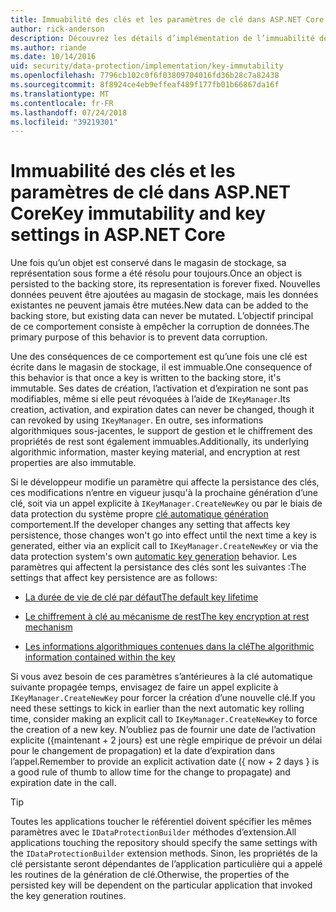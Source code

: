 ```yaml
---
title: Immuabilité des clés et les paramètres de clé dans ASP.NET Core
author: rick-anderson
description: Découvrez les détails d’implémentation de l’immuabilité de clés de Protection des données ASP.NET Core API.
ms.author: riande
ms.date: 10/14/2016
uid: security/data-protection/implementation/key-immutability
ms.openlocfilehash: 7796cb102c0f6f03809704016fd36b28c7a82438
ms.sourcegitcommit: 8f8924ce4eb9effeaf489f177fb01b66867da16f
ms.translationtype: MT
ms.contentlocale: fr-FR
ms.lasthandoff: 07/24/2018
ms.locfileid: "39219301"
---
```

# <a name="key-immutability-and-key-settings-in-aspnet-core"></a><span data-ttu-id="540f3-103">Immuabilité des clés et les paramètres de clé dans ASP.NET Core</span><span class="sxs-lookup"><span data-stu-id="540f3-103">Key immutability and key settings in ASP.NET Core</span></span>

<span data-ttu-id="540f3-104">Une fois qu’un objet est conservé dans le magasin de stockage, sa représentation sous forme a été résolu pour toujours.</span><span class="sxs-lookup"><span data-stu-id="540f3-104">Once an object is persisted to the backing store, its representation is forever fixed.</span></span> <span data-ttu-id="540f3-105">Nouvelles données peuvent être ajoutées au magasin de stockage, mais les données existantes ne peuvent jamais être mutées.</span><span class="sxs-lookup"><span data-stu-id="540f3-105">New data can be added to the backing store, but existing data can never be mutated.</span></span> <span data-ttu-id="540f3-106">L’objectif principal de ce comportement consiste à empêcher la corruption de données.</span><span class="sxs-lookup"><span data-stu-id="540f3-106">The primary purpose of this behavior is to prevent data corruption.</span></span>

<span data-ttu-id="540f3-107">Une des conséquences de ce comportement est qu’une fois une clé est écrite dans le magasin de stockage, il est immuable.</span><span class="sxs-lookup"><span data-stu-id="540f3-107">One consequence of this behavior is that once a key is written to the backing store, it's immutable.</span></span> <span data-ttu-id="540f3-108">Ses dates de création, l’activation et d’expiration ne sont pas modifiables, même si elle peut révoquées à l’aide de `IKeyManager`.</span><span class="sxs-lookup"><span data-stu-id="540f3-108">Its creation, activation, and expiration dates can never be changed, though it can revoked by using `IKeyManager`.</span></span> <span data-ttu-id="540f3-109">En outre, ses informations algorithmiques sous-jacentes, le support de gestion et le chiffrement des propriétés de rest sont également immuables.</span><span class="sxs-lookup"><span data-stu-id="540f3-109">Additionally, its underlying algorithmic information, master keying material, and encryption at rest properties are also immutable.</span></span>

<span data-ttu-id="540f3-110">Si le développeur modifie un paramètre qui affecte la persistance des clés, ces modifications n’entre en vigueur jusqu'à la prochaine génération d’une clé, soit via un appel explicite à `IKeyManager.CreateNewKey` ou par le biais de data protection du système propre [clé automatique génération](xref:security/data-protection/implementation/key-management#data-protection-implementation-key-management) comportement.</span><span class="sxs-lookup"><span data-stu-id="540f3-110">If the developer changes any setting that affects key persistence, those changes won't go into effect until the next time a key is generated, either via an explicit call to `IKeyManager.CreateNewKey` or via the data protection system's own [automatic key generation](xref:security/data-protection/implementation/key-management#data-protection-implementation-key-management) behavior.</span></span> <span data-ttu-id="540f3-111">Les paramètres qui affectent la persistance des clés sont les suivantes :</span><span class="sxs-lookup"><span data-stu-id="540f3-111">The settings that affect key persistence are as follows:</span></span>

* [<span data-ttu-id="540f3-112">La durée de vie de clé par défaut</span><span class="sxs-lookup"><span data-stu-id="540f3-112">The default key lifetime</span></span>](xref:security/data-protection/implementation/key-management#data-protection-implementation-key-management)

* [<span data-ttu-id="540f3-113">Le chiffrement à clé au mécanisme de rest</span><span class="sxs-lookup"><span data-stu-id="540f3-113">The key encryption at rest mechanism</span></span>](xref:security/data-protection/implementation/key-encryption-at-rest)

* [<span data-ttu-id="540f3-114">Les informations algorithmiques contenues dans la clé</span><span class="sxs-lookup"><span data-stu-id="540f3-114">The algorithmic information contained within the key</span></span>](xref:security/data-protection/configuration/overview#changing-algorithms-with-usecryptographicalgorithms)

<span data-ttu-id="540f3-115">Si vous avez besoin de ces paramètres s’antérieures à la clé automatique suivante propagée temps, envisagez de faire un appel explicite à `IKeyManager.CreateNewKey` pour forcer la création d’une nouvelle clé.</span><span class="sxs-lookup"><span data-stu-id="540f3-115">If you need these settings to kick in earlier than the next automatic key rolling time, consider making an explicit call to `IKeyManager.CreateNewKey` to force the creation of a new key.</span></span> <span data-ttu-id="540f3-116">N’oubliez pas de fournir une date de l’activation explicite ({maintenant + 2 jours} est une règle empirique de prévoir un délai pour le changement de propagation) et la date d’expiration dans l’appel.</span><span class="sxs-lookup"><span data-stu-id="540f3-116">Remember to provide an explicit activation date ({ now + 2 days } is a good rule of thumb to allow time for the change to propagate) and expiration date in the call.</span></span>

>[!TIP]
> <span data-ttu-id="540f3-117">Toutes les applications toucher le référentiel doivent spécifier les mêmes paramètres avec le `IDataProtectionBuilder` méthodes d’extension.</span><span class="sxs-lookup"><span data-stu-id="540f3-117">All applications touching the repository should specify the same settings with the `IDataProtectionBuilder` extension methods.</span></span> <span data-ttu-id="540f3-118">Sinon, les propriétés de la clé persistante seront dépendantes de l’application particulière qui a appelé les routines de la génération de clé.</span><span class="sxs-lookup"><span data-stu-id="540f3-118">Otherwise, the properties of the persisted key will be dependent on the particular application that invoked the key generation routines.</span></span>
